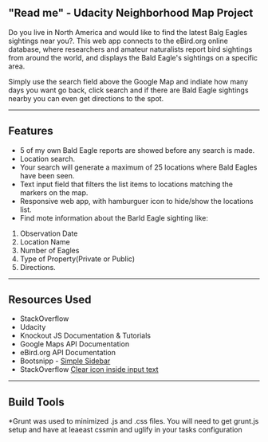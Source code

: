 "Read me" - Udacity Neighborhood Map Project
--------

Do you live in North America and would like to find the latest Balg Eagles sightings near you?. This web app connects to the eBird.org online database, where researchers and amateur naturalists report bird sightings from around the world, and displays the Bald Eagle's sightings on a specific area.

Simply use the search field above the Google Map and indiate how many days you want go back, click search and if there are Bald Eagle sightings nearby you can even get directions to the spot.

***

Features
-------

* 5 of my own Bald Eagle reports are showed before any search is made.
* Location search.
* Your search will generate a maximum of 25 locations where Bald Eagles have been seen.
* Text input field that filters the list items to locations matching the markers on the map.
* Responsive web app, with hamburguer icon to hide/show the locations list.
* Find mote information about the Barld Eagle sighting like:
1. Observation Date
2. Location Name
3. Number of Eagles
4. Type of Property(Private or Public)
5. Directions.

***

Resources Used
--------

* StackOverflow
* Udacity
* Knockout JS Documentation & Tutorials
* Google Maps API Documentation
* eBird.org API Documentation
* Bootsnipp - [Simple Sidebar](http://bootsnipp.com/snippets/BDWlD)
* StackOverflow [Clear icon inside input text](http://stackoverflow.com/questions/6258521/clear-icon-inside-input-text)

***

Build Tools 
--------

*Grunt was used to minimized .js and .css files. You will need to get grunt.js setup and have at leaeast cssmin and uglify in your tasks configuration